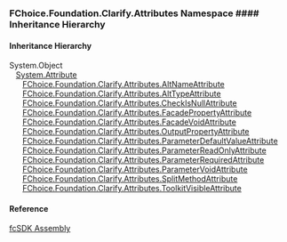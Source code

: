 ﻿### FChoice.Foundation.Clarify.Attributes Namespace #### Inheritance Hierarchy

#### Inheritance Hierarchy

System.Object  
   [System.Attribute](#)  
      [FChoice.Foundation.Clarify.Attributes.AltNameAttribute](fcSDK~FChoice.Foundation.Clarify.Attributes.AltNameAttribute.md)  
      [FChoice.Foundation.Clarify.Attributes.AltTypeAttribute](fcSDK~FChoice.Foundation.Clarify.Attributes.AltTypeAttribute.md)  
      [FChoice.Foundation.Clarify.Attributes.CheckIsNullAttribute](fcSDK~FChoice.Foundation.Clarify.Attributes.CheckIsNullAttribute.md)  
      [FChoice.Foundation.Clarify.Attributes.FacadePropertyAttribute](fcSDK~FChoice.Foundation.Clarify.Attributes.FacadePropertyAttribute.md)  
      [FChoice.Foundation.Clarify.Attributes.FacadeVoidAttribute](fcSDK~FChoice.Foundation.Clarify.Attributes.FacadeVoidAttribute.md)  
      [FChoice.Foundation.Clarify.Attributes.OutputPropertyAttribute](fcSDK~FChoice.Foundation.Clarify.Attributes.OutputPropertyAttribute.md)  
      [FChoice.Foundation.Clarify.Attributes.ParameterDefaultValueAttribute](fcSDK~FChoice.Foundation.Clarify.Attributes.ParameterDefaultValueAttribute.md)  
      [FChoice.Foundation.Clarify.Attributes.ParameterReadOnlyAttribute](fcSDK~FChoice.Foundation.Clarify.Attributes.ParameterReadOnlyAttribute.md)  
      [FChoice.Foundation.Clarify.Attributes.ParameterRequiredAttribute](fcSDK~FChoice.Foundation.Clarify.Attributes.ParameterRequiredAttribute.md)  
      [FChoice.Foundation.Clarify.Attributes.ParameterVoidAttribute](fcSDK~FChoice.Foundation.Clarify.Attributes.ParameterVoidAttribute.md)  
      [FChoice.Foundation.Clarify.Attributes.SplitMethodAttribute](fcSDK~FChoice.Foundation.Clarify.Attributes.SplitMethodAttribute.md)  
      [FChoice.Foundation.Clarify.Attributes.ToolkitVisibleAttribute](fcSDK~FChoice.Foundation.Clarify.Attributes.ToolkitVisibleAttribute.md)  

#### Reference

[fcSDK Assembly](fcSDK.md)
